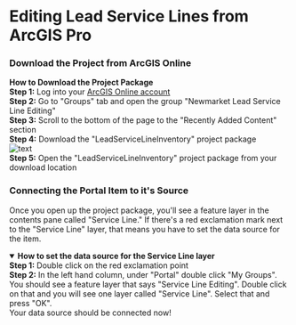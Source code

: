 # Editing Lead Service Lines from ArcGIS Pro
### Download the Project from ArcGIS Online <br>
<B>How to Download the Project Package</B><br>
  <B>Step 1:</B> Log into your [ArcGIS Online account](https://www.arcgis.com) <br>
  <B>Step 2:</B> Go to "Groups" tab and open the group "Newmarket Lead Service Line Editing"<br>
  <B>Step 3:</B> Scroll to the bottom of the page to the "Recently Added Content" section<br>
  <B>Step 4:</B> Download the "LeadServiceLineInventory" project package<br>
  ![text](downloadpkg.PNG)<br>
  <B>Step 5:</B> Open the "LeadServiceLineInventory" project package from your download location<br>
### Connecting the Portal Item to it's Source
Once you open up the project package, you'll see a feature layer in the contents pane called "Service Line." If there's a red exclamation mark next to the "Service Line" layer, that means you have to set the data source for the item.<br>
<details open>
  <summary><B>How to set the data source for the Service Line layer</B></summary>
  <B>Step 1:</B> Double click on the red exclamation point<br>
  <B>Step 2:</B> In the left hand column, under "Portal" double click "My Groups". You should see a feature layer that says "Service Line Editing". Double click on that and you will see one layer called "Service Line". Select that and press "OK".<br>
  Your data source should be connected now!


